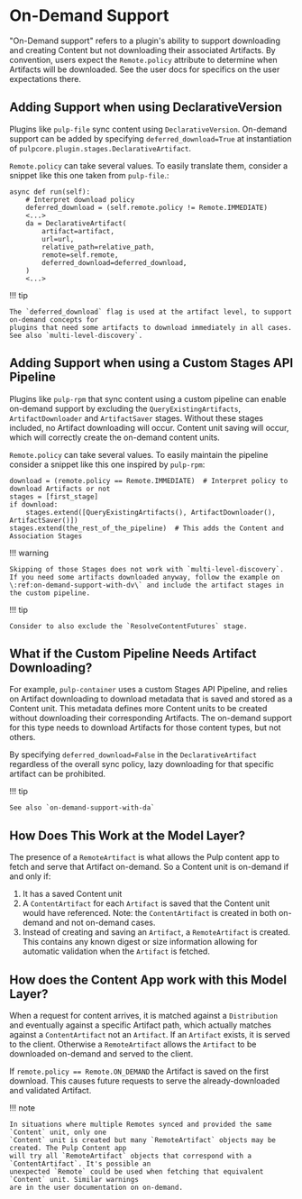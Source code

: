 

# On-Demand Support

"On-Demand support" refers to a plugin's ability to support downloading and creating Content but not
downloading their associated Artifacts. By convention, users expect the `Remote.policy` attribute to
determine when Artifacts will be downloaded. See the user docs for specifics on the user
expectations there.



## Adding Support when using DeclarativeVersion

Plugins like `pulp-file` sync content using `DeclarativeVersion`.
On-demand support can be added by specifying `deferred_download=True` at instantiation of
`pulpcore.plugin.stages.DeclarativeArtifact`.

`Remote.policy` can take several values. To easily translate them, consider a snippet like this one
taken from `pulp-file`.:

```
async def run(self):
    # Interpret download policy
    deferred_download = (self.remote.policy != Remote.IMMEDIATE)
    <...>
    da = DeclarativeArtifact(
        artifact=artifact,
        url=url,
        relative_path=relative_path,
        remote=self.remote,
        deferred_download=deferred_download,
    )
    <...>
```

!!! tip

    The `deferred_download` flag is used at the artifact level, to support on-demand concepts for
    plugins that need some artifacts to download immediately in all cases.
    See also `multi-level-discovery`.

## Adding Support when using a Custom Stages API Pipeline

Plugins like `pulp-rpm` that sync content using a custom pipeline can enable on-demand support by
excluding the `QueryExistingArtifacts`, `ArtifactDownloader` and `ArtifactSaver` stages. Without
these stages included, no Artifact downloading will occur. Content unit saving will occur, which
will correctly create the on-demand content units.

`Remote.policy` can take several values. To easily maintain the pipeline consider a snippet like
this one inspired by `pulp-rpm`:

```
download = (remote.policy == Remote.IMMEDIATE)  # Interpret policy to download Artifacts or not
stages = [first_stage]
if download:
    stages.extend([QueryExistingArtifacts(), ArtifactDownloader(), ArtifactSaver()])
stages.extend(the_rest_of_the_pipeline)  # This adds the Content and Association Stages
```

!!! warning

    Skipping of those Stages does not work with `multi-level-discovery`.
    If you need some artifacts downloaded anyway, follow the example on
    \:ref:on-demand-support-with-dv\` and include the artifact stages in the custom pipeline.

!!! tip

    Consider to also exclude the `ResolveContentFutures` stage.

## What if the Custom Pipeline Needs Artifact Downloading?

For example, `pulp-container` uses a custom Stages API Pipeline, and relies on Artifact downloading to
download metadata that is saved and stored as a Content unit. This metadata defines more Content
units to be created without downloading their corresponding Artifacts. The on-demand support for
this type needs to download Artifacts for those content types, but not others.

By specifying `deferred_download=False` in the `DeclarativeArtifact` regardless of the overall sync
policy, lazy downloading for that specific artifact can be prohibited.

!!! tip

    See also `on-demand-support-with-da`


## How Does This Work at the Model Layer?

The presence of a `RemoteArtifact` is what allows the Pulp content app to fetch and serve that
Artifact on-demand. So a Content unit is on-demand if and only if:

1. It has a saved Content unit
2. A `ContentArtifact` for each `Artifact` is saved that the Content unit would have referenced.
   Note: the `ContentArtifact` is created in both on-demand and not on-demand cases.
3. Instead of creating and saving an `Artifact`, a `RemoteArtifact` is created. This contains any
   known digest or size information allowing for automatic validation when the `Artifact` is
   fetched.

## How does the Content App work with this Model Layer?

When a request for content arrives, it is matched against a `Distribution` and eventually against a
specific Artifact path, which actually matches against a `ContentArtifact` not an `Artifact`. If an
`Artifact` exists, it is served to the client. Otherwise a `RemoteArtifact` allows the `Artifact` to
be downloaded on-demand and served to the client.

If `remote.policy == Remote.ON_DEMAND` the Artifact is saved on the first download. This causes
future requests to serve the already-downloaded and validated Artifact.

!!! note

    In situations where multiple Remotes synced and provided the same `Content` unit, only one
    `Content` unit is created but many `RemoteArtifact` objects may be created. The Pulp Content app
    will try all `RemoteArtifact` objects that correspond with a `ContentArtifact`. It's possible an
    unexpected `Remote` could be used when fetching that equivalent `Content` unit. Similar warnings
    are in the user documentation on on-demand.

